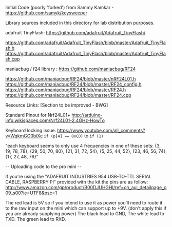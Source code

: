 Initial Code (poorly 'forked') from Sammy Kamkar - https://github.com/samyk/keysweeper

Library sources included in this directory for lab distribution purposes.

adafruit TinyFlash: https://github.com/adafruit/Adafruit_TinyFlash/

https://github.com/adafruit/Adafruit_TinyFlash/blob/master/Adafruit_TinyFlash.h
https://github.com/adafruit/Adafruit_TinyFlash/blob/master/Adafruit_TinyFlash.cpp

maniacbug / f24 library : https://github.com/maniacbug/RF24

https://github.com/maniacbug/RF24/blob/master/nRF24L01.h
https://github.com/maniacbug/RF24/blob/master/RF24_config.h
https://github.com/maniacbug/RF24/blob/master/RF24.h
https://github.com/maniacbug/RF24/blob/master/RF24.cpp


Resource Links: [Section to be improved - BWG]

Standard Pinout for Nrf24L01+
http://arduino-info.wikispaces.com/Nrf24L01-2.4GHz-HowTo

Keyboard locking issue: https://www.youtube.com/all_comments?v=WqkmGG0biXc
`if (p[4] == 0xCD)` to `if (1)`

"each keyboard seems to only use 4 frequencies in one of these sets: {3, 19, 78, 78}, {29, 50, 70, 80}, {21, 31, 72, 54}, {5, 25, 44, 52}, {23, 46, 56, 74}, {17, 27, 48, 76}"


-- Uploading code to the pro mini --

If you're using the "ADAFRUIT INDUSTRIES 954 USB-TO-TTL SERIAL CABLE, RASPBERRY PI" provided with the kit the pins are as follow:
http://www.amazon.com/gp/product/B00DJUHGHI/ref=oh_aui_detailpage_o09_s00?ie=UTF8&psc=1

The red lead is 5V so if you intend to use it as power you’ll need to route it to the raw input on the mini which can support up to +9V. (don't apply this if you are already supplying power) 
The black lead to GND, 
The white lead to TXD.
The green lead to RXD.



